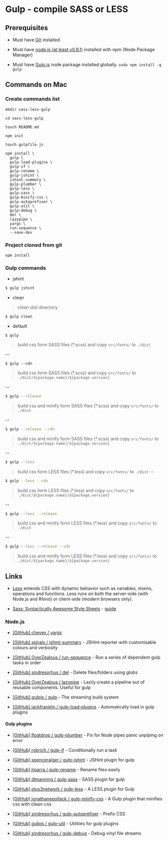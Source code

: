# Gulp - compile SASS or LESS

## Prerequisites

* Must have [Git](http://git-scm.com/) installed

* Must have [node.js (at least v0.8.1)](http://nodejs.org/) installed with npm (Node Package Manager)

* Must have [Gulp.js](http://gulpjs.com/) node package installed globally.  `sudo npm install -g gulp`


## Commands on Mac

### Create commands list

```
mkdir sass-less-gulp

cd sass-less-gulp

touch README.md

npm init

touch gulpfile.js

npm install \
  gulp \
  gulp-load-plugins \
  gulp-if \
  gulp-rename \
  gulp-jshint \
  jshint-summary \
  gulp-plumber \
  gulp-less \
  gulp-sass \
  gulp-minify-css \
  gulp-autoprefixer \
  gulp-util \
  gulp-debug \
  del \
  lazypipe \
  yargs \
  run-sequence \
  --save-dev

```

### Project cloned from git

```
npm install
```

### Gulp commands

* jshint

```bash
$ gulp jshint
```

* clean

> clean dist directory

```bash
$ gulp clean
```

* default

```bach
$ gulp
```
> build css form SASS files (*.scss) and copy `src/fonts/` to `./dist`

--

```bach
$ gulp --cdn
```
> build css form SASS files (*.scss) and copy `src/fonts/` to `./dist/${package.name}/${package.version}`

--

```bash
$ gulp --release
```

> build css and minify form SASS files (*.scss) and copy `src/fonts/` to `./dist`

--

```bash
$ gulp --release --cdn
```

> build css and minify form SASS files (*.scss) and copy `src/fonts/` to `./dist/${package.name}/${package.version}`

--

```bash
$ gulp --less
```

> build css form LESS files (*.less) and copy `src/fonts/` to `./dist`
--

```bash
$ gulp --less --cdn
```

> build css form LESS files (*.less) and copy `src/fonts/` to `./dist/${package.name}/${package.version}`

--

```bash
$ gulp --less --release
```

> build css and minify form LESS files (*.less) and copy `src/fonts/` to `./dist`

--

```bash
$ gulp --less --release --cdn
```

> build css and minify form LESS files (*.less) and copy `src/fonts/` to `./dist/${package.name}/${package.version}`


## Links

* [Less](http://lesscss.org/) extends CSS with dynamic behavior such as variables, mixins, operations and functions. Less runs on both the server-side (with Node.js and Rhino) or client-side (modern browsers only).

* [Sass: Syntactically Awesome Style Sheets](http://sass-lang.com/) - [guide](http://sass-lang.com/guide)


### Node.js 

* [[GitHub] chevex / yargs](https://github.com/chevex/yargs)

* [[GitHub] spiralx / jshint-summary](https://github.com/spiralx/jshint-summary) - JSHint reporter with customisable colours and verbosity

* [[GitHub] OverZealous / run-sequence](https://github.com/OverZealous/run-sequence) - Run a series of dependent gulp tasks in order

* [[GitHub] sindresorhus / del](https://github.com/sindresorhus/del) - Delete files/folders using globs

* [[GitHub] OverZealous / lazypipe](https://github.com/OverZealous/lazypipe) - Lazily create a pipeline out of reusable components. Useful for gulp

* [[GitHub] gulpjs / gulp](https://github.com/gulpjs/gulp) - The streaming build system

* [[GitHub] jackfranklin / gulp-load-plugins](https://github.com/jackfranklin/gulp-load-plugins) - Automatically load in gulp plugins


#### Gulp plugins

* [[GitHub] floatdrop / gulp-plumber](https://github.com/floatdrop/gulp-plumber) - Fix for Node pipes panic unpiping on error

* [[GitHub] robrich / gulp-if](https://github.com/robrich/gulp-if) - Conditionally run a task

* [[GitHub] spenceralger / gulp-jshint](https://github.com/spenceralger/gulp-jshint) - JSHint plugin for gulp

* [[GitHub] hparra / gulp-rename](https://github.com/hparra/gulp-rename) - Rename files easily

* [[GitHub] dlmanning / gulp-sass](https://github.com/dlmanning/gulp-sass) - SASS plugin for gulp

* [[GitHub] plus3network / gulp-less](https://github.com/plus3network/gulp-less) - A LESS plugin for Gulp

* [[GitHub] jonathanepollack / gulp-minify-css](https://github.com/jonathanepollack/gulp-minify-css) - A Gulp plugin that minifies css with clean-css

* [[GitHub] sindresorhus / gulp-autoprefixer](https://github.com/sindresorhus/gulp-autoprefixer) - Prefix CSS

* [[GitHub] gulpjs / gulp-util](https://github.com/gulpjs/gulp-util) - Utilities for gulp plugins

* [[GitHub] sindresorhus / gulp-debug](https://github.com/sindresorhus/gulp-debug) - Debug vinyl file streams
